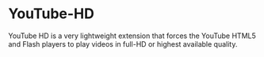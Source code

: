 # YouTube-HD
YouTube HD is a very lightweight extension that forces the YouTube HTML5 and Flash players to play videos in full-HD or highest available quality.
